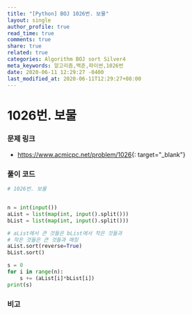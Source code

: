 ```yaml
---
title: "[Python] BOJ 1026번. 보물"
layout: single
author_profile: true
read_time: true
comments: true
share: true
related: true
categories: Algorithm BOJ sort Silver4
meta_keywords: 알고리즘,백준,파이썬,1026번
date: 2020-06-11 12:29:27 -0400
last_modified_at: 2020-06-11T12:29:27+08:00
---
```


# 1026번. 보물

### 문제 링크
- <https://www.acmicpc.net/problem/1026>{: target="\_blank"}

### 풀이 코드

```python
# 1026번. 보물


n = int(input())
aList = list(map(int, input().split()))
bList = list(map(int, input().split()))

# aList에서 큰 것들은 bList에서 작은 것들과
# 작은 것들은 큰 것들과 매칭
aList.sort(reverse=True)
bList.sort()

s = 0
for i in range(n):
    s += (aList[i]*bList[i])
print(s)
```

### 비고